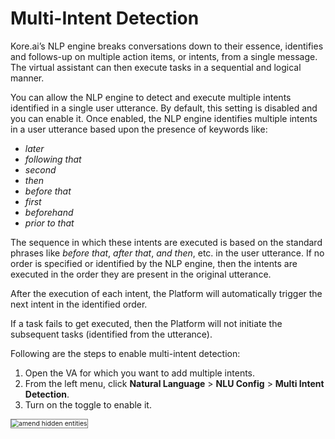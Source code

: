 # Multi-Intent Detection

Kore.ai’s NLP engine breaks conversations down to their essence, identifies and follows-up on multiple action items, or intents, from a single message. The virtual assistant can then execute tasks in a sequential and logical manner.

You can allow the NLP engine to detect and execute multiple intents identified in a single user utterance. By default, this setting is disabled and you can enable it. Once enabled, the NLP engine identifies multiple intents in a user utterance based upon the presence of keywords like:

* _later_
* _following that_
* _second_
* _then_
* _before that_
* _first_
* _beforehand_
* _prior to that_

The sequence in which these intents are executed is based on the standard phrases like _before that_, _after that_, _and then_, etc. in the user utterance. If no order is specified or identified by the NLP engine, then the intents are executed in the order they are present in the original utterance.

After the execution of each intent, the Platform will automatically trigger the next intent in the identified order.

If a task fails to get executed, then the Platform will not initiate the subsequent tasks (identified from the utterance).

Following are the steps to enable multi-intent detection:

1. Open the VA for which you want to add multiple intents.
2. From the left menu, click **Natural Language** > **NLU Config** > **Multi Intent Detection**.
3. Turn on the toggle to enable it.
<img src="../images/multi-intent-detection-toggle-window.png" alt="amend hidden entities" title="amend hidden entities" style="border: 1px solid gray; zoom:75%;">